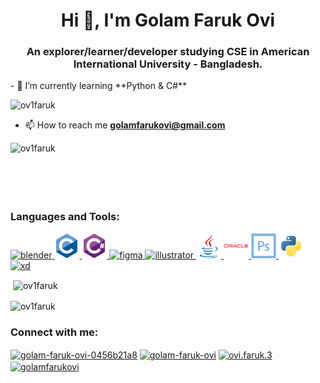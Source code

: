 <h1 align="center">Hi 👋, I'm Golam Faruk Ovi</h1>
<h3 align="center">An explorer/learner/developer studying CSE in American International University - Bangladesh.</h3>
- 🌱 I’m currently learning  **Python & C#**

<p align="left"> <img src="https://komarev.com/ghpvc/?username=ov1faruk&label=Profile%20views&color=0e75b6&style=flat" alt="ov1faruk" /> </p>

- 📫 How to reach me **golamfarukovi@gmail.com** 
<p><img align="left" src="https://github-readme-stats.vercel.app/api/top-langs?username=ov1faruk&show_icons=true&locale=en&layout=compact" alt="ov1faruk" /></p>
<br>
<br>
<br>
<br>
<br>



<h3 align="left">Languages and Tools:</h3>
<p align="left"> <a href="https://www.blender.org/" target="_blank" rel="noreferrer"> <img src="https://download.blender.org/branding/community/blender_community_badge_white.svg" alt="blender" width="40" height="40"/> </a> <a href="https://www.cprogramming.com/" target="_blank" rel="noreferrer"> <img src="https://raw.githubusercontent.com/devicons/devicon/master/icons/c/c-original.svg" alt="c" width="40" height="40"/> </a> <a href="https://www.w3schools.com/cs/" target="_blank" rel="noreferrer"> <img src="https://raw.githubusercontent.com/devicons/devicon/master/icons/csharp/csharp-original.svg" alt="csharp" width="40" height="40"/> </a> <a href="https://www.figma.com/" target="_blank" rel="noreferrer"> <img src="https://www.vectorlogo.zone/logos/figma/figma-icon.svg" alt="figma" width="40" height="40"/> </a> <a href="https://www.adobe.com/in/products/illustrator.html" target="_blank" rel="noreferrer"> <img src="https://www.vectorlogo.zone/logos/adobe_illustrator/adobe_illustrator-icon.svg" alt="illustrator" width="40" height="40"/> </a> <a href="https://www.java.com" target="_blank" rel="noreferrer"> <img src="https://raw.githubusercontent.com/devicons/devicon/master/icons/java/java-original.svg" alt="java" width="40" height="40"/> </a> <a href="https://www.oracle.com/" target="_blank" rel="noreferrer"> <img src="https://raw.githubusercontent.com/devicons/devicon/master/icons/oracle/oracle-original.svg" alt="oracle" width="40" height="40"/> </a> <a href="https://www.photoshop.com/en" target="_blank" rel="noreferrer"> <img src="https://raw.githubusercontent.com/devicons/devicon/master/icons/photoshop/photoshop-line.svg" alt="photoshop" width="40" height="40"/> </a> <a href="https://www.python.org" target="_blank" rel="noreferrer"> <img src="https://raw.githubusercontent.com/devicons/devicon/master/icons/python/python-original.svg" alt="python" width="40" height="40"/> </a> <a href="https://www.adobe.com/products/xd.html" target="_blank" rel="noreferrer"> <img src="https://cdn.worldvectorlogo.com/logos/adobe-xd.svg" alt="xd" width="40" height="40"/> </a> </p>

<p>&nbsp;<img align="center" src="https://github-readme-stats.vercel.app/api?username=ov1faruk&show_icons=true&locale=en" alt="ov1faruk" /></p>
<p><img align="center" src="https://github-readme-streak-stats.herokuapp.com/?user=ov1faruk&" alt="ov1faruk" /></p>
<h3 align="left">Connect with me:</h3>

<p align="left">
<a href="https://linkedin.com/in/golam-faruk-ovi-0456b21a8" target="blank"><img align="center" src="https://raw.githubusercontent.com/rahuldkjain/github-profile-readme-generator/master/src/images/icons/Social/linked-in-alt.svg" alt="golam-faruk-ovi-0456b21a8" height="30" width="40" /></a>
<a href="https://stackoverflow.com/users/19559139/golam-faruk-ovi" target="blank"><img align="center" src="https://raw.githubusercontent.com/rahuldkjain/github-profile-readme-generator/master/src/images/icons/Social/stack-overflow.svg" alt="golam-faruk-ovi" height="30" width="40" /></a>
<a href="https://fb.com/ovi.faruk.3" target="blank"><img align="center" src="https://raw.githubusercontent.com/rahuldkjain/github-profile-readme-generator/master/src/images/icons/Social/facebook.svg" alt="ovi.faruk.3" height="30" width="40" /></a>
<a href="https://www.leetcode.com/golamfarukovi" target="blank"><img align="center" src="https://raw.githubusercontent.com/rahuldkjain/github-profile-readme-generator/master/src/images/icons/Social/leet-code.svg" alt="golamfarukovi" height="30" width="40" /></a>
</p>
